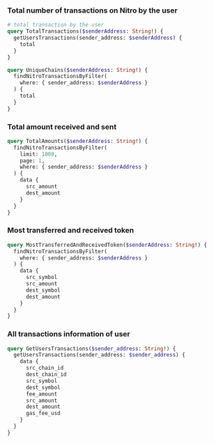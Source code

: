 ### Total number of transactions on Nitro by the user

```graphQL
# total transaction by the user
query TotalTransactions($senderAddress: String!) {
  getUsersTransactions(sender_address: $senderAddress) {
    total
  }
}

query UniqueChains($senderAddress: String!) {
  findNitroTransactionsByFilter(
    where: { sender_address: $senderAddress }
  ) {
    total
  }
}


```




### Total amount received and sent

```graphQL
query TotalAmounts($senderAddress: String!) {
  findNitroTransactionsByFilter(
    limit: 1000,
    page: 1,
    where: { sender_address: $senderAddress }
  ) {
    data {
      src_amount
      dest_amount
    }
  }
}

```



### Most transferred and received token

```graphQL
query MostTransferredAndReceivedToken($senderAddress: String!) {
  findNitroTransactionsByFilter(
    where: { sender_address: $senderAddress }
  ) {
    data {
      src_symbol
      src_amount
      dest_symbol
      dest_amount
    }
  }
}

```



### All transactions information of user

```graphQL
query GetUsersTransactions($sender_address: String!) {
  getUsersTransactions(sender_address: $sender_address) {
    data {
      src_chain_id
      dest_chain_id
      src_symbol
      dest_symbol
      fee_amount
      src_amount
      dest_amount
      gas_fee_usd
    }
  }
}
```

<!-- 

###

```graphQL

```



###

```graphQL

```




###

```graphQL

```

-->